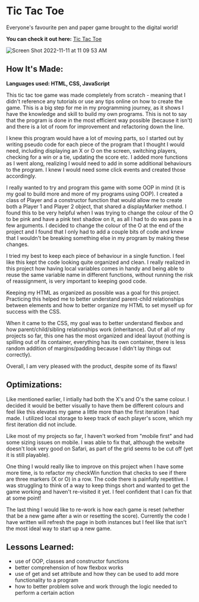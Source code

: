 # Tic Tac Toe 

Everyone's favourite pen and paper game brought to the digital world!

**You can check it out here:** [Tic Tac Toe](https://tic-tac-toe-hwm.netlify.app/)

![Screen Shot 2022-11-11 at 11 09 53 AM](https://user-images.githubusercontent.com/103898493/201382673-83919784-fdfb-40b5-995b-844521b7a488.png)

## How It's Made:
**Languages used: HTML, CSS, JavaScript**

This tic tac toe game was made completely from scratch - meaning that I didn't reference any tutorials or use any tips online on how to create the game. 
This is a big step for me in my programming journey, as it shows I have the knowledge and skill to build my own programs. This is not to say that the
program is done in the most efficient way possible (because it isn't) and there is a lot of room for improvement and refactoring down the line.

I knew this program would have a lot of moving parts, so I started out by writing pseudo code for each piece of the program that I thought I would
need, including displaying an X or O on the screen, switching players, checking for a win or a tie, updating the score etc. I added more functions as I 
went along, realizing I would need to add in some additional behaviours to the program. 
I knew I would need some click events and created those accordingly. 

I really wanted to try and program this game with some OOP in mind (it is my goal to build more and more of my programs using OOP). I created a class of 
Player and a constructor function that would allow me to create both a Player 1 and Player 2 object, that shared a displayMarker method.
I found this to be very helpful when I was trying to change the colour of the O to be pink and have a pink text shadow on it, as all I had to do was pass
in a few arguments. I decided to change the colour of the O at the end of the project and I found that I only had to add a couple bits of code and knew 
that I wouldn't be breaking something else in my program by making these changes. 

I tried my best to keep each piece of behaviour in a single function. I feel like this kept the code looking quite organized and clean. I really realized
in this project how having local variables comes in handy and being able to reuse the same variable name in different functions, without running the risk
of reassignment, is very important to keeping good code.

Keeping my HTML as organized as possible was a goal for this project. Practicing this helped me to better understand parent-child relationships between 
elements and how to better organize my HTML to set myself up for success with the CSS. 

When it came to the CSS, my goal was to better understand flexbox and how parent/child/sibling relationships work (inheritance).
Out of all of my projects so far, this one has the most organized and ideal layout (nothing is spilling out of its container, everything has its own 
container, there is less random addition of margins/padding because I didn't lay things out correctly).

Overall, I am very pleased with the product, despite some of its flaws!

## Optimizations:
Like mentioned earlier, I intially had both the X's and O's the same colour. I decided it would be better visually to have them be different colours and
feel like this elevates my game a little more than the first iteration I had made. I utilized local storage to keep track of each player's score, which 
my first iteration did not include. 

Like most of my projects so far, I haven't worked from "mobile first" and had some sizing issues on mobile. I was able to fix that, although the website
doesn't look very good on Safari, as part of the grid seems to be cut off (yet it is still playable). 

One thing I would really like to improve on this project when I have some more time, is to refactor my checkWin function that checks to see if there are
three markers (X or O) in a row. The code there is painfully repetitive. I was struggling to think of a way to keep things short and wanted to get the 
game working and haven't re-visited it yet. I feel confident that I can fix that at some point!

The last thing I would like to re-work is how each game is reset (whether that be a new game after a win or resetting the score). Currently the code I
have written will refresh the page in both instances but I feel like that isn't the most ideal way to start up a new game.

## Lessons Learned: 
- use of OOP, classes and constructor functions
- better comprehension of how flexbox works
- use of get and set attribute and how they can be used to add more functionality to a program
- how to better problem solve and work through the logic needed to perform a certain action
